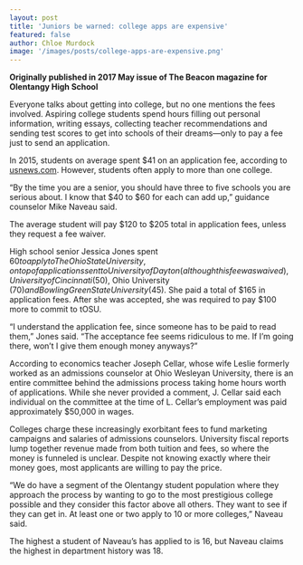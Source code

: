 ```yaml
---
layout: post
title: 'Juniors be warned: college apps are expensive'
featured: false
author: Chloe Murdock
image: '/images/posts/college-apps-are-expensive.png'
---
```


**Originally published in 2017 May issue of The Beacon magazine for Olentangy High School**

Everyone talks about getting into college, but no one mentions the fees involved. Aspiring college students spend hours filling out personal information, writing essays, collecting teacher recommendations and sending test scores to get into schools of their dreams—only to pay a fee just to send an application.

In 2015, students on average spent $41 on an application fee, according to [usnews.com](https://www.usnews.com/education/best-colleges/the-short-list-college/articles/2015/12/01/colleges-that-charge-students-the-most-to-apply). However, students often apply to more than one college.

“By the time you are a senior, you should have three to five schools you are serious about. I know that $40 to $60 for each can add up,” guidance counselor Mike Naveau said.

The average student will pay $120 to $205 total in application fees, unless they request a fee waiver.

High school senior Jessica Jones spent $60 to apply to The Ohio State University, on top of applications sent to University of Dayton (although this fee was waived), University of Cincinnati ($50), Ohio University ($70) and Bowling Green State University ($45). She paid a total of $165 in application fees. After she was accepted, she was required to pay $100 more to commit to tOSU.

“I understand the application fee, since someone has to be paid to read them,” Jones said. “The acceptance fee seems ridiculous to me. If I’m going there, won’t I give them enough money anyways?”

According to economics teacher Joseph Cellar, whose wife Leslie formerly worked as an admissions counselor at Ohio Wesleyan University, there is an entire committee behind the admissions process taking home hours worth of applications. While she never provided a comment, J. Cellar said each individual on the committee at the time of L. Cellar’s employment was paid approximately $50,000 in wages.

Colleges charge these increasingly exorbitant fees to fund marketing campaigns and salaries of admissions counselors. University fiscal reports lump together revenue made from both tuition and fees, so where the money is funneled is unclear. Despite not knowing exactly where their money goes, most applicants are willing to pay the price.

“We do have a segment of the Olentangy student population where they approach the process by wanting to go to the most prestigious college possible and they consider this factor above all others. They want to see if they can get in. At least one or two apply to 10 or more colleges,” Naveau said.

The highest a student of Naveau’s has applied to is 16, but Naveau claims the highest in department history was 18.
